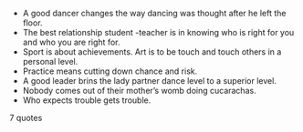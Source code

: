  - A good dancer changes the way dancing was thought after he left the floor.
 - The best relationship student -teacher is in knowing who is right for you and who you are right for.
 - Sport is about achievements. Art is to be touch and touch others in a personal level.
 - Practice means cutting down chance and risk.
 - A good leader brins the lady partner dance level to a superior level.
 - Nobody comes out of their mother’s womb doing cucarachas.
 - Who expects trouble gets trouble.

7 quotes